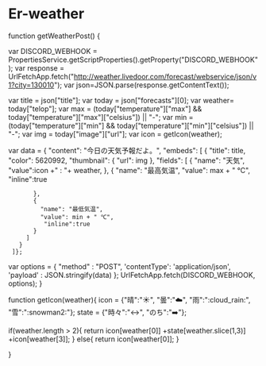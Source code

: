 # Er-weather
 function getWeatherPost() {
 
   var DISCORD_WEBHOOK = PropertiesService.getScriptProperties().getProperty("DISCORD_WEBHOOK");
   var response = UrlFetchApp.fetch("http://weather.livedoor.com/forecast/webservice/json/v1?city=130010"); 
   var json=JSON.parse(response.getContentText());
   
   var title = json["title"];
   var today = json["forecasts"][0];
   var weather= today["telop"];
   var max = (today["temperature"]["max"] && today["temperature"]["max"]["celsius"]) || "-";
   var min = (today["temperature"]["min"] && today["temperature"]["min"]["celsius"]) || "-";
   var img = today["image"]["url"];
   var icon = getIcon(weather);          
   
   var data = {
     "content": "今日の天気予報だよ。",
     "embeds": [
       {
         "title": title,
         "color": 5620992,
         "thumbnail": {
           "url": img
         },
         "fields": [
           {
             "name": "天気",
             "value":icon +" : "+ weather,
           },
           {
             "name": "最高気温",
             "value": max + " ℃",
             "inline":true
 
           },
           {
             "name": "最低気温",
             "value": min + " ℃",
              "inline":true
           }
         ]
       }
     ]};
   
   var options =
       {
         "method" : "POST",
         'contentType': 'application/json',
         'payload' : JSON.stringify(data)
       };
   UrlFetchApp.fetch(DISCORD_WEBHOOK, options);
 }
 
 function getIcon(weather){
   icon = {"晴":":sunny:", "曇":":cloud:", "雨":":cloud_rain:", "雪":":snowman2:"};
   state = {"時々":":left_right_arrow:", "のち":":arrow_right:"};
   
   if(weather.length > 2){
      return icon[weather[0]] +state[weather.slice(1,3)] +icon[weather[3]];
   }
   else{
     return icon[weather[0]];
   }
     
 }
 
